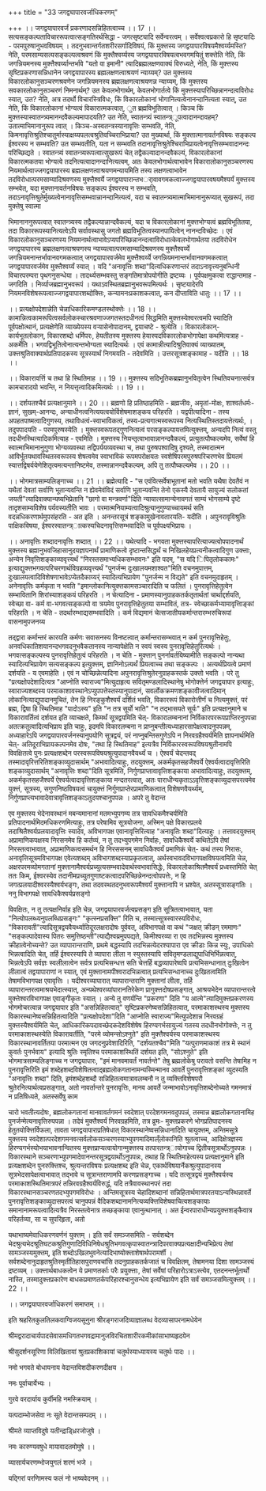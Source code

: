 +++
title = "33 जगद्व्यापारवर्जाधिकरणम्"

+++
।। जगद्वयापारवर्जं प्रकरणादसन्निहितत्वाच्च ।। 17 ।। सत्यसङ्कल्पताविचाररूपत्वात्सङ्गतिरर्थसिद्धा - जगत्सृष्ट्यादि सर्वेन्वरत्वम् । सर्वेश्वत्वप्रकारो हि सृष्टयादिः - परमपुरुषानुभवविषयम् । तदनुभवान्तर्गतशरीरसर्गादिविषयं, किं मुक्त्तस्य जगद्वयापारविषयमैश्वर्य्यमस्ति? नेति, परमसाम्यसत्यसङ्कल्पत्वश्रवणं किं मुक्त्तैश्वर्य्यस्य जगद्वयापारविषयत्वभवगमयितुं शक्त्तेति नेति, किं जगन्नियमनस्य मुक्त्तैश्वर्य्यान्तर्भावे "यतो वा इमानी" त्यादिब्रह्मलक्षणवाक्यं विरुध्यते, नेति, किं मुक्त्तस्य सृष्टिप्रकरणासन्निधानेन जगद्वयापारस्य ब्रह्मलक्षणत्वाश्रयणं न्याय्यम्? उत मुक्त्तस्य विकारलोकानुसञ्चरणश्रवणेन जगन्नियमनस्य ब्रह्मलक्षणत्वाश्रयणन्न न्याय्यम्, किं मुक्त्तस्य सवकारलोकानुसञ्चरणं निमनार्थम्? उत केवलभोगार्थम्, केवलभोगार्तत्वे किं मुक्त्तस्यापरिच्छिन्नानन्दत्वविरोधः स्यात्, उत? नेति, अत्र तदर्थो विचारस्त्रिविधः, किं विकारलोकानां भोगानित्यत्वेनानन्दानित्यता स्यात्, उत नेति, किं विकारलोकानां भोग्यत्वं विकारात्मकत्वात्, ुत ब्रह्मविभूतित्वात् । किञ्च किं मुक्त्तस्यास्वातन्त्र्यमानन्दवैकल्यमापादयति? उत नेति, स्वातन्त्र्यं स्वातन्त्र्ूपत्वादानन्दावहम्? उतात्माभिमानानुरूप त्वात् । किञ्च-अस्वतन्त्रस्यानावृत्तिः सम्भवति, नेति, किमनावृत्तिश्रुतिश्चातुर्मास्याक्षय्यपलत्वश्रुतिवच्चिराभिप्राया? उत मुख्यार्था, किं मुक्त्तात्मानावर्तनविषयः सङ्कल्प ईश्वरस्य न सम्भवति? उत सम्भवतीति, यता न सम्भवति तदानावृत्तिश्रुतेश्चिराभिप्रायत्वेनावृत्तिसम्भवादानन्दः परिच्छिद्यते । स्वातन्त्र्यं स्वातन्त्र्यरूपत्वात्सुखरूपं चेत् तद्वैकल्यादानन्दवैकल्यं, विकारलोकानां विकारत्मकतया भोग्यत्वे तदनित्यत्वादानन्दानित्यत्वम्, अतः केवलभोगार्थत्वाभावेन विकारालोकानुसञ्चरणस्य नियमार्थत्वाज्जगद्वयापारस्य ब्रह्मलक्षणत्वाश्रयणमन्यायमिति तस्य लक्षणत्वाभावेन तदविरोधात्परमसाम्यादिश्रवणस्य मुक्त्तैश्वर्ये जगद्वयापारान्तभर्ावावगमकत्वाज्जगद्वयापारवषयमैश्यर्यं मुक्त्तस्य सम्भवेत्, यदा मुक्त्तानावर्तनविषयः सङ्कल्प ईश्वरस्य न सम्भवति, तदाऽनावृत्तिश्रुतेर्मुख्यत्वेनानावृत्तिसम्भवान्नानन्दानित्यत्वं, यदा च स्वातन्त्र्यमात्माभिमानानुरूप्यात् सुखरूपं, तदा मुक्त्तेषु स्वात्मा

भिमानाननुरूपत्वात् स्वातन्त्र्यस्य तद्वैकल्यान्नान्दवैकल्यं, यदा च विकारलोकानां मुक्त्तभोग्यत्वं ब्रह्मविभूतितया, तदा विकाररूपस्यानित्यत्वेऽपि सर्वावस्थासु जगतो ब्रह्मविभूतित्वस्यानपायित्वेन् नानन्दविच्छेदः । एवं विकारलोकानुसञ्चरणस्य नियमनार्थत्वाभावेऽप्यपरिच्छिन्नानन्दत्वाविरोधात्केवलभोगार्थतया तदविरोधेन जगद्वयापारस्य ब्रह्मलक्षणत्वाश्रयणस्य न्याय्यत्वात्परमसाम्यादिश्रवणस्य मुक्त्तैश्वर्य्ये जगन्नियमनान्तर्भावानवगमकत्वात् जगद्वयापारवर्जमेव मुक्त्तैश्वर्य्ये जगन्नियमनान्तर्भावानवगमकत्वात् जगद्वयापारवर्जमेव मुक्त्तैश्वर्य्यं स्यात् । यदि "अनावृत्तिः शब्दा"दित्यधिकरणान्तरं तदाऽनावृत्त्यनुबन्धिनी विचारपरम्परा पृथगनुसन्धेया । तादर्थ्यसम्भवस्तु सङ्गतिमात्रोपयोगीति द्रष्टव्यः । पूर्वपक्षमुकत्वा राद्धान्तमाह - जगदिति । निर्व्याजब्रह्मानुभवरूपं । यथाऽवस्थितब्रह्मानुभवरूपमित्यर्थः । सृष्टयादेरपि नियमनविशेषरूपत्वाज्जगद्वयापारशब्दोक्त्तिः, कन्यामनःप्रकाशकत्वात्, कन दीप्ताविति धातुः ।। 17 ।।

।। प्रत्यक्षोपदेशान्नेति चेन्नाधिकारिकमण्डलस्थोक्त्तेः ।। 18 ।। कामान्नित्वकामरूपित्वसर्वलोकस्चारश्रवणाज्जगतस्तदधीनत्वं सिद्धमिति मुक्त्तस्येश्वरत्वमपि स्यादिति पूर्वपक्षोत्थानं, प्रत्यक्षेणेति व्याख्येयस्य वऱ्यासेनोपादानम्, द्वयाचष्टे - श्रुत्येति । विकारलोकान्- कार्यभूतलोकान्, विकारशब्दो धर्मिपरः, हेयतीतस्य मुक्त्तस्य हेयास्पदविकारलोकभोगापेक्षा कथमित्यत्राह - अकर्मेति । भगवद्विभूतित्वेनात्यन्तभोग्यता स्यादित्यर्थः । एवं कामान्नीत्यादिश्रुतिवाक्यं व्याख्यातम्, उक्त्तश्रुतिवाक्यार्थप्रतिपादकस्य सूत्रस्यार्थं निगमयति - तदेवमिति । उत्तरसूत्रशङ्कामाह - यदीति ।। 18 ।।

।। विकारावर्त्ति च तथा हि स्थितिमाह ।। 19 ।। मुक्त्तस्य सदिभूतिकब्रह्मानुभवितृत्वेन स्थितिवचनात्सर्वत्र कामचारादयो भवन्ति, न नियत्तृत्वादिकमित्यर्थः ।। 19 ।।

।। दर्शयतश्चैवं प्रत्यक्षानुमाने ।। 20 ।। ब्रह्मणो हि प्रतिष्ठाहमिति - ब्रह्मजीवः, अमृतां-मोक्षः, शाश्वर्तधर्मः-ज्ञानं, सुखम्-आनन्दः, अन्याधीनत्वनित्ययत्वयोर्विशेषमाशङ्कय परिहरति । यद्वपीत्यादिना - तस्य अपहतपाष्मत्वादिगुणस्य, तथाविधत्वं-स्वाभाविकत्वं, तस्य-प्रत्यगात्मस्वरूपस्य नित्यस्थितिस्तदायत्तेत्यर्थः, । तदुपपादयति - परमपुरुषस्येति । मुक्त्तस्वरूपतद्गुणनित्यत्वं परसङ्कल्पायत्तमित्युक्त्तम्, अन्यदपि नित्यं वस्तु तदधीनस्थित्यादिकमित्याह - एवमिति । मुक्त्तस्य नियन्तृत्वाभावान्नानन्दवैकल्यं, प्रत्युतत्पौष्कल्यमेव, सर्वेषां हि स्वात्माभिमानानुगुणा भोग्यव्यवस्था तद्विपर्ययव्यवस्था च, तथा पुरुषपश्वादिषु दृश्यते, तस्मादात्मन आविर्भूतयथावस्थितस्वरूपस्य शेषत्वमेव स्वाभाविकं रूपमपरोक्षयतः स्वशेषिपरमपुरुषपरिचरणभेव प्रियतमं स्यात्तद्विषर्ययेणेशितृत्वमत्यन्तानिष्टमेव, तस्मान्नानन्दवैकल्यम्, अपि तु तत्पौष्कल्यमेव ।। 20 ।।

।। भोगमात्रसाम्यलिङ्गाच्च ।। 21 ।। ब्रह्मेत्यादि - "स एवंवित्सर्वेषाभूतानां मतो भवति यथैषा देवतैवं न यथैतां देवतां सर्वाणि भूतान्यवन्ति न ह्येवमेवंविदं सर्वाणि भूतान्यवन्ति तेनो एकस्यै देवतायै सायुज्यं सलोकतां जयती"त्यादिवाक्यान्यष्यभिप्रेतानि "छागो वा मन्त्रवर्णा"दिति न्यायात्सामान्येनावगतं साम्यं भोगसाम्ये दृष्टे तादृशसाम्यविशेष पर्यवस्यतीति भावः । परमात्मनियाम्यत्वादिश्रुत्यानुगुण्याच्चायमर्थ सति वदन्नधिकरणार्थमुपसंहरति - अत इति । अनन्तरसूत्रं शङ्कामुखेनावतारयति- यदीति । अपुनरावृविश्रुतिः पाक्षिकविषया, ईश्वरस्वातन्त्र्ात्कस्यचिदनावृत्तिसम्भवादिति च पूर्वपक्ष्यभिप्रायः ।

।। अनावृत्तिः शब्दादनावृत्तिः शब्दात् ।। 22 ।। यथेत्यादि - भगवता मुक्त्तस्यापरित्याज्यत्वोपपादनार्थं मुक्त्तस्य ब्रह्मानुभवजिहासानुदयज्ञापनार्थं प्रामाणिकत्वे दृष्टान्तसिद्धर्थं च निखिलहेयप्रत्यनीकत्वादिगुण उक्त्ताः, अन्येन निवृत्तिशङ्काव्यावृत्त्यर्थं "निरस्तसमाभ्यधिकसम्भावनः" इति पदम्, "स यदि िपितृलोककामः" इत्याद्युक्त्तभगवत्परिचरणार्थविग्रहव्यवृत्त्यर्थं "पुनर्जन्म दुःखालयमशाश्वत"मिति वचनमुपात्तम्, दुःखालयत्वादिविशेषणाभावेऽप्येतदैकाय्यर्ं स्यादित्यभिप्रायेण "पुनर्जन्म न विद्यते" इति वचनमुदाहृतम् । अनेनावृत्तिः कर्मकृता न भवति "इमान्लोकानित्युक्त्तकामसञ्चारादिति च फलितं । पुनरावृत्तिहेतुत्वेन सम्भावितानि शिरांस्याशङ्कयं परिहरति । न चेत्यादिना - प्रमाणस्यानुग्राहकतर्कतृतार्थतां चार्थाद्दर्शयति, स्वेच्छा वा- कर्म वा-भगवत्सङ्कल्पो वा त्रयमेव पुनरावृत्तिहेतुतया सम्भावितं, तत्र- स्वेच्छाकर्मभ्यामावृत्तिाङ्कां परिहरति । न चेति - तदर्थारम्भाद्यसम्भवादिति । कर्म विद्यमानं चेत्सजातीयकर्मान्तरारम्भरुचिरूपां वासनामुपजनय्य

तद्द्वारा कर्मान्तरं कारयति कर्मणः सवासनस्य विनष्टत्वात् कर्मान्तरासम्भवात् न कर्म पुनरावृत्तिहेतुः, अनवधिकातिशयानन्दभगवदनुभवैकतानस्य नान्यापेक्षेति न स्वयं स्वस्य पुनरावृत्तिहेतुरित्यर्थः । भगवत्सङ्कल्पस्य पुनरावृत्तिहेतुत्वं परिहरति । न चेति - मुक्त्तान् पुनर्नावर्तयिष्यामीति सङ्कल्पो नान्यथा स्यादित्यभिप्रायेण सत्यसङ्कल्प इत्युक्त्तम्, ज्ञानिनोऽत्यर्थं प्रियत्वाच्च तथा सङ्कल्पः । अत्यर्थप्रियत्वे प्रमाणं दर्शयति - य एवमाहेति । एवं न चोच्छिन्नेत्यादिना अपुनरावृत्तिश्रुतेरनुग्राहकस्तर्क उक्त्तो भवति । परे तु "प्रत्यक्षोपदेशादित्यत्र "आप्नोति स्वाराज्य"मित्युदाहृत्य सवितृमण्डलादिस्थानेषु भोगोक्त्तेर्न जगद्वयापार इत्याहुः, स्वाराज्यशब्दस्य परमाकाशावस्थानेऽप्युपपत्तेस्तस्यानुपादानं, सवर्लोकक्रमणशङ्कावीजत्वादिमान् लोकानित्याद्युपादानमुचितं, तेन हि निरङ्कुशैश्वर्यं दर्शितं भवति, विकाररूपं विकारोत्तीर्णं च नित्यमुक्त्तं, परं ब्रह्म, द्विषा हि स्थितिमाह "पादोऽस्य" इति "न तत्र सूर्यो भाति" "न तद्भासयते सूर्यः" इति प्रत्यक्षानुमाने च विकारावर्तित्वं दर्शयत इति व्याचक्षते, किमर्थं सूत्रद्वयमिति चेत्- विकारालम्बनानां निर्विकारपररूपप्राप्तिरनुपपन्ना अतत्क्रतुत्वादित्यभिप्राय इति चाहुः, इदमपि विकारलम्बना न प्राप्नुबन्तीत्यध्याहारसापेक्षत्वादनुपपन्नम्, अध्याहारेऽपि जगद्वयापारवर्जनस्यानुपयोगि सूत्रद्वयं, परं नाप्नुबन्तिसगुणेऽपि न निरवग्रहैश्वर्यमिति ज्ञापनार्थमिति चेत्- अतिदूराभिप्रायकल्पनमेव दोषः, "तथा हि स्थितिमाह" इत्यत्रैव निर्विकारस्वरूपविषयश्रुतीनामपि विवक्षितत्वे पुनः प्रत्यक्षशब्देन परस्वरूपविषयश्रुत्युपादानवैयर्थ्यं च । ऐश्वर्यं चेदन्तवद् तस्मादावृरित्तरितिशङ्काव्युदासार्थम् "अभावादित्याहुः, तदयुक्त्तम्, अकर्मकृतसहजैश्वर्ये ऐश्वर्यत्वादावृत्तिरिति शङ्काव्युदासार्थम् "अनावृत्तिः शब्दा"दिति सूत्रमिति, निर्गुणप्राप्तावावृत्तिशङ्काया अभावादित्याहुः, तदयुक्त्तम्, अकर्मकृतसहजैश्वर्ये ऐश्वर्यत्वादावृत्तिशङ्काया मन्दतरत्वात्, अतः पाराधीन्यकृताऽऽवृत्तिशङ्काव्युदासपरत्वमेव युक्त्तं, सूत्रस्य, सगुणनिष्ठविषयत्वं चायुक्त्तं निर्गुणप्राप्तेरप्रामाणिकत्वात् विशेषणवैयर्थ्यम्, निर्गुणप्राप्त्यभावादेवात्रावृत्तिशङ्काऽतुदयश्चानुपपन्नः । अपरे तु वेदान्त

एव मुक्त्तस्य भेदेनावस्थानं मबन्यमानानां मतमभ्युपगम्य तत्र सावधिकमैश्चर्यमिति प्रतिपादनार्थमिदमधिकरणमित्याहुः, तत्र परेषामिव सूत्रयोजना, अस्मिन् पक्षे विकारप्रलये तदाश्रितैश्वर्यप्रलयादावृत्तिः स्यादेव, अविभागपक्ष एवानावृत्तिरित्याह "अनावृतिः शब्दा"दित्याहुः । तत्तावदयुक्त्तम् अप्रामाणिकपक्षस्य निरसनमेव हि कर्तव्यं, न तु तदभ्युपगमेन निर्वाहः, सावधिकैश्वर्ये कथितेऽपि तेषां निरस्तत्वाभावात्, अप्रामाणिकत्वसमर्थन हि निरससनम् सावधिकैश्वर्यं प्रमाणिकं चेत्- कथं तस्य निरासः, अनावृत्तिसूत्रमविभागपक्ष एवेत्यशब्दम् अविभागशब्दस्याप्रकृतत्वात्, अर्थस्वभावदविभागपक्षविषयत्वमिति चेन्न, अक्षरपरमव्योमगतानां मुक्त्तानामैश्वर्यप्रच्युत्यसम्भवादेवार्थस्वभावासिद्धेः, विकारलोकाश्रितमैश्वर्यं प्रध्वस्तमिति चेत् ततः किम्, ईश्वरस्येव तदानीमप्रच्युतगुणाष्टकत्वादपरिच्छिन्नेनन्दत्वोपपत्तेः, न हि जगत्प्रलयादीश्वरस्यैश्वर्यभङ्गः, तथा तदवस्थतदनुभवरूपमैश्वर्यं मुक्त्तानापि न भ्रश्येत, अतस्सूत्रासङ्गतिः । ननु विभागपक्षे सावधिकैश्वर्यप्रसङ्गो

विवक्षितः, न तु तत्पक्षनिर्वाह इति चेन्न, जगद्वयापारवर्जत्वप्रसङ्ग इति सूत्रितत्वाभावात्, यता "नित्योपलब्ध्यनुपलब्धिप्रसङ्गः" "कृत्स्नप्रसक्त्ति" रिति च, तस्मात्सूत्रस्वारस्यविरोधः, "विकारावती"त्यादिसूत्रद्वयवैयर्थ्यातिदूरलक्षरादोषः पूर्ववत्, अविभागपक्षे वा कथं "जक्षत् क्रीडन् रममाणः" "सङ्कल्पादेवास्य पितरः समुत्तिष्ठन्ती"त्याद्यैश्वय्रमुपपद्यते, किमीश्वरव्या रा एव तदभिन्नस्य मुक्त्तस्य क्रीहात्वेनोच्यन्ते? उत व्यापारान्तराणि, प्रथमे बद्धस्यापि तदभिन्नत्येदरश्यापारा एव क्रीडाः किन्न स्युः, उपाधिको भिन्नत्वादिति चेत्, तर्हि ईश्वरस्यापि ते व्यापारा लीला न स्युस्तस्यापि सवितृमण्डलाद्युपाधिभिर्भिन्नत्वात्, भिन्नत्वेऽपि सर्वज्ञः स्वलीलात्वेन सर्वत्र प्रत्यभिसन्धत्त सति चेत्तर्हि बद्धव्यापारेष्वपि प्रत्यभिसन्धानात् दुःखित्वेन लीलात्वं तद्वयापाराणां न स्यात्, एवं मुक्त्तानामपीश्वरादभिन्नत्वात् प्रत्यभिसन्धानाच्च दुःखितत्वमिति तेषामविभागपक्ष एवावृत्तिः । यदीश्वरव्यापारात् व्यापारान्तराणि मुक्त्तानां लीला, तर्हि व्यापारान्तरत्वमाश्रयभेदात्स्यात्, अन्यथेश्वरव्यांपारानतिरेकेण प्रागुक्त्तदोषप्रसङ्गात्, आश्रयभेदेन व्यापारान्तरत्वे मुक्त्तेश्वरविभागपक्ष एवाङ्गीकृतः स्यात् । अन्ये तु वणर्यन्ति "प्रकरणा" दिति "य आत्मे"त्यादिमुक्त्तप्रकरणस्य भोगमोचरत्वान्न जगद्वयापार इति "असन्निहितत्वात्" सृष्टिप्रकरणेष्वसन्निहितत्वात्, परमाकाशस्थस्य मुक्त्तस्य विकारस्थानेष्वसन्निहितत्वादिति "प्रत्यक्षोपदेशा"दिति "आप्नोति स्वाराज्य"मित्युपदेशान्न निरवग्रहं मुक्त्तस्यैश्वर्यमिति चेत्, आधिकारिकपदावच्छेदकदेशविशेषेष हिरण्यगर्भसायुज्यं गतस्य तदधीनभोगोक्त्तेः, न तु परमाकाशस्थस्येति विकारावर्तीति, "परमे व्योमन्सोऽश्नुते" इति मुक्त्तैश्वर्यस्य परमाकाशस्थस्य विकारस्थानावर्तितया परमात्मन एव जगदनुप्रवेशादिरिति, "दर्शयतश्चैव"मिति "यत्पुराणमाकाशं तत्र मे स्थानं कुवर्तः पुनर्भवाय" इत्यादि श्रुतिः स्मृतिश्च परमाकाशस्थितिं दर्शयत इति, "सोऽश्नुते" इति भोगमात्रसाम्यलिङ्गाच्च न जगद्वयापारः, "इमं मानवमावर्तं नावर्तन्ते" तेषु ब्रह्मलोकेषु परावतो वसन्ति तेषामिह न पुनरावृत्तिरिति इमं शब्देहशब्दविशेषितत्वाद्ब्रह्मलोकगतानामन्यस्मिन्मानव आवर्ते पुनरावृत्तिशङ्कां व्युदस्यति "अनावृत्तिः शब्दा" दिति, इमंशब्देहशब्दौ सन्निहितत्वमात्रावलम्बनौ न तु व्यक्त्तिविशेषपरौ श्रुतेरनित्यार्थत्वप्रसङ्गात्, अतो नावर्तान्तरे पुनरावृत्तिः, मानव आवर्ते जन्माभावोऽनावृत्तिशब्देनोच्यते गमनमात्रं न प्रतिषिध्यते, अतस्सर्वेषु काम

चारो भवतीत्यदोषः, ब्रह्मलोकगतानां मानवावर्तगमनं स्वदेशात् परदेशगमनवदुपपन्नं, तस्मान्न ब्रह्मलोकगतानामिह पुनर्जन्मेत्यनावृत्तिरुपपन्ना । तदेवं मुक्त्तैश्वर्यं निरवग्रहमिति, तत्र व्रूमः- मुक्त्तप्रकरणे भोगप्रतिपादनस्य हेतुतयोक्त्तिर्विफला, तावता जगद्वयापाराप्रतिषेधात् विकारस्थानेष्वसन्निधानादिति चायुक्त्तम्, अन्तिमसूत्रे मुक्त्तस्य स्वदेशात्परदेशगमनवत्सर्वलोकसञ्चरणस्याभ्युपगमादिमाल्ँलोकानिति श्रुतत्वाच्च, आदिक्षेत्रज्ञस्य हिरण्यगर्भस्योभयाभावनान्वितस्य मुक्त्तप्राप्यत्वायोगान्मुक्त्तस्य तत्पारतन्त्र्ायोगाच्च द्वितीयसूत्रार्थोऽनुपपन्नः । विकारस्थाने सञ्चरणाभ्युपगमादेवानन्तरसूत्रद्वयार्थोऽनुपपन्नः, तथाह हि स्थितिमाहेत्यस्य प्रत्यक्षानुमाने इति प्रत्यक्षशब्देन पुनरुक्त्तिश्च, श्रुत्यन्तरविषयः प्रत्यक्षशब्द इति चेन्न, एकार्थविषयार्नेकश्रुत्युपादानस्य सूत्रभेदसापेक्षत्वाभावात् तद्भावे च सूत्रान्तराणामपि करणप्रसङ्गाच्च । यदि तत्सूत्रद्वयं मुक्त्तैश्वर्यस्य परमाकाशस्थितिमात्रपरं तन्निरवग्रहैश्वर्यविरुद्धं, यदि तत्रैवावस्थानपरं तदा विकारस्थानसञ्चरणतदभ्युपगमविरोधः । अन्तिमसूत्रस्य चेहादिशब्दानां सन्निहितार्थमात्रपरतयाऽन्यस्थिन्नावर्ते पुनरावृत्तिशङ्काव्युदासपरत्वं चानुपपन्नं वैदिकशब्दानामनित्यव्यक्त्तिविशेषवाचित्वशङ्कायाः समानानामरूपत्वादित्यत्रैव निरस्तत्वेनात्र तच्छङ्काया एवानुत्थानात् । अत ईन्वरपाराधीन्यप्रयुक्त्तशङ्कैवात्र परिहर्तव्या, सा च सुपरिहृता, अतो

यथाभाष्यमेवाधिकरणवर्णनं युक्त्तम् । इति सर्वं समञ्जसमिति - सर्वशब्देन भेदश्रुत्यभेदश्रूतिघटकश्रुतिगुणादिविधिनिषेधश्रुतिभगवत्कृपास्वातन्त्रादिपरवाक्यप्रत्यक्षादीन्यभिप्रेत्य तेषां सामञ्जस्यमुक्त्तम्, इति शब्दोऽखिलभुवनेत्यादिभाष्योक्त्ताशेषार्थपरामर्शी । सर्वशब्देनानुदाहृतश्रुतिस्मृतीतिहासपुराणवचांसि तदनुग्राहकतर्कजातं च विवक्षितम्, तेषामनया दिशा सामञ्जस्यं द्रष्टव्यम् । उक्त्तार्थबाधकत्वेन ये प्रमाणतर्काः परैः प्रयुक्त्ताः, तेषां सर्वेषां परिहारोऽत्राऽस्त्येव, एतदनन्तर्भूतार्थो नास्ति, तस्मादुक्त्तप्रकारेण बाधकप्रमाणतर्कपरिहारश्चानुसन्धेय इत्यभिप्रायेण इति सर्वं समञ्जसमित्युक्त्तम् ।। 22 ।।

।। जगद्वयापारवर्जाधिकरणं समाप्तम् ।।

इति श्रहरितकुलतिलकवाग्विजयसूनुना श्रीरङ्गराजदिव्याज्ञालब्ध वेदव्यासापरनामधेयेन

श्रीमद्वरादाचार्यपादसेवासमधिगतभगवद्रामानुजविरचितशारीरकमीकांसाभाष्यहृदयेन

श्रीसुदर्शनसूरिणा विलिखितायां श्रुतप्रकाशिकायां चतुर्थस्याध्यायस्य चतुर्थः पादः ।।

नमो भगवते बोधायनाय वेदान्तविशदीकरणदीक्षय ।

नमः पूर्वाचार्येभ्यः ।

गुरवे वरदार्याय कुर्वीमहि नमस्क्रियाम् ।

यत्पदाम्भोजसेवा नः सूते वेदान्तसम्पदम् ।।

श्रीमते व्याप्तविदुषे यतीन्द्राड्ध्रिरजोजुषे ।

नमः कारुण्यवषुधे मायावादतमोमुषे ।।

व्यासार्यचरणम्भोजयुगलं शरणं भजे ।

यद्गिरां परणिामस्य फलं नो भाष्यवेदनम् ।।


